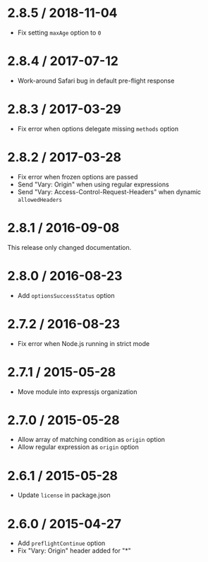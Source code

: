 # 2.8.5 / 2018-11-04

- Fix setting `maxAge` option to `0`

# 2.8.4 / 2017-07-12

- Work-around Safari bug in default pre-flight response

# 2.8.3 / 2017-03-29

- Fix error when options delegate missing `methods` option

# 2.8.2 / 2017-03-28

- Fix error when frozen options are passed
- Send "Vary: Origin" when using regular expressions
- Send "Vary: Access-Control-Request-Headers" when dynamic `allowedHeaders`

# 2.8.1 / 2016-09-08

This release only changed documentation.

# 2.8.0 / 2016-08-23

- Add `optionsSuccessStatus` option

# 2.7.2 / 2016-08-23

- Fix error when Node.js running in strict mode

# 2.7.1 / 2015-05-28

- Move module into expressjs organization

# 2.7.0 / 2015-05-28

- Allow array of matching condition as `origin` option
- Allow regular expression as `origin` option

# 2.6.1 / 2015-05-28

- Update `license` in package.json

# 2.6.0 / 2015-04-27

- Add `preflightContinue` option
- Fix "Vary: Origin" header added for "\*"
